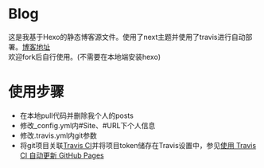 # Blog
这是我基于Hexo的静态博客源文件。使用了next主题并使用了travis进行自动部署。[博客地址](http://blog.zfdcode.com)  
欢迎fork后自行使用。(不需要在本地端安装hexo)

# 使用步骤
- 在本地pull代码并删除我个人的posts
- 修改_config.yml内#Site、#URL下个人信息
- 修改.travis.yml内git参数
- 将git项目关联[Travis CI](https://travis-ci.org/)并将项目token储存在Travis设置中，参见[使用 Travis CI 自动更新 GitHub Pages](http://notes.iissnan.com/2016/publishing-github-pages-with-travis-ci/)
